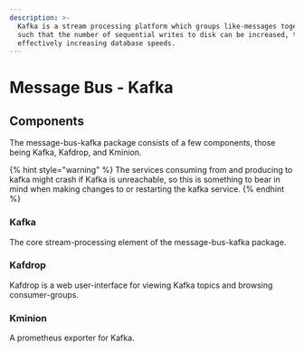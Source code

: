 ```yaml
---
description: >-
  Kafka is a stream processing platform which groups like-messages together,
  such that the number of sequential writes to disk can be increased, thus
  effectively increasing database speeds.
---
```


# Message Bus - Kafka

## Components

The message-bus-kafka package consists of a few components, those being Kafka, Kafdrop, and Kminion.

{% hint style="warning" %}
The services consuming from and producing to kafka might crash if Kafka is unreachable, so this is something to bear in mind when making changes to or restarting the kafka service.
{% endhint %}

### Kafka

The core stream-processing element of the message-bus-kafka package.

### Kafdrop

Kafdrop is a web user-interface for viewing Kafka topics and browsing consumer-groups.

### Kminion

A prometheus exporter for Kafka.
